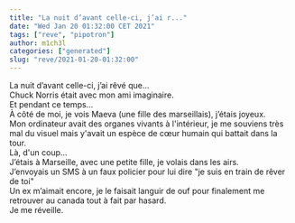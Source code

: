 ```yaml
---
title: "La nuit d’avant celle-ci, j’ai r..."
date: "Wed Jan 20 01:32:00 CET 2021"
tags: ["reve", "pipotron"]
author: m1ch3l
categories: ["generated"]
slug: "reve/2021-01-20-01:32:00"
---
```


La nuit d’avant celle-ci, j’ai rêvé que...<br>
Chuck Norris était avec mon ami imaginaire.<br>
Et pendant ce temps...<br>
À côté de moi, je vois Maeva (une fille des marseillais), j’étais joyeux.<br>
Mon ordinateur avait des organes vivants à l'intérieur, je me souviens très mal du visuel mais y'avait un espèce de cœur humain qui battait dans la tour.<br>
Là, d'un coup...<br>
J’étais à Marseille, avec une petite fille, je volais dans les airs.<br>
J’envoyais un SMS à un faux policier pour lui dire "je suis en train de rêver de toi"<br>
Un ex m’aimait encore, je le faisait languir de ouf pour finalement me retrouver au canada tout à fait par hasard.<br>
Je me réveille.<br>
